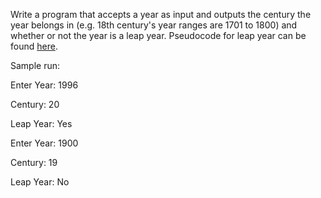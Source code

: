 <div class="md"><p>Write a program that accepts a year as input and outputs the century the year belongs in (e.g. 18th century's year ranges are 1701 to 1800) and whether or not the year is a leap year.  Pseudocode for leap year can be found <a href="http://en.wikipedia.org/wiki/Leap_year#Algorithm">here</a>.</p>
<p>Sample run:</p>
<p>Enter Year:  1996</p>
<p>Century:  20</p>
<p>Leap Year: Yes</p>
<p>Enter Year:  1900</p>
<p>Century:  19</p>
<p>Leap Year:  No</p>
</div>
